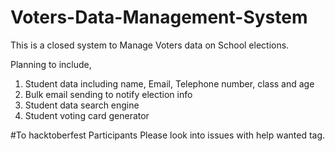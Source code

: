# Voters-Data-Management-System
This is a closed system to Manage Voters data on School elections.

Planning to include,
1. Student data including name, Email, Telephone number, class and age
2. Bulk email sending to notify election info
3. Student data search engine
4. Student voting card generator

#To hacktoberfest Participants
Please look into issues with help wanted tag.
